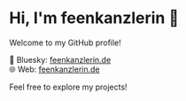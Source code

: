 # Hi, I'm feenkanzlerin 👋

Welcome to my GitHub profile!

🔗 Bluesky: [feenkanzlerin.de](https://feenkanzlerin.de)  
🌐 Web: [feenkanzlerin.de](https://feenkanzlerin.de)

Feel free to explore my projects!